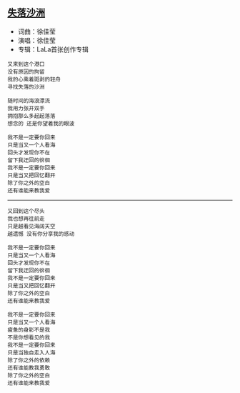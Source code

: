 ## [失落沙洲](http://changba.com/s/XKPiKZzRkEB46nIsVXqpyw)

* 词曲：徐佳莹
* 演唱：徐佳莹
* 专辑：LaLa首张创作专辑

```
又来到这个港口
没有原因的拘留
我的心乘着斑剥的轻舟
寻找失落的沙洲

随时间的海浪漂流
我用力张开双手
拥抱那么多起起落落
想念的 还是你望着我的眼波

我不是一定要你回来
只是当又一个人看海
回头才发现你不在
留下我迂回的徘徊
我不是一定要你回来
只是当又把回忆翻开
除了你之外的空白
还有谁能来教我爱
```

---

```
又回到这个尽头
我也想再往前走
只是越看见海阔天空
越遗憾 没有你分享我的感动

我不是一定要你回来
只是当又一个人看海
回头才发现你不在
留下我迂回的徘徊
我不是一定要你回来
只是当又把回忆翻开
除了你之外的空白
还有谁能来教我爱

我不是一定要你回来
只是当又一个人看海
疲惫的身影不是我
不是你想看见的我
我不是一定要你回来
只是当独自走入人海
除了你之外的依赖
还有谁能教我勇敢
除了你之外的空白
还有谁能来教我爱
```
